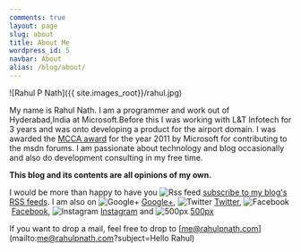 ```yaml
---
comments: true
layout: page
slug: about
title: About Me
wordpress_id: 5
navbar: About
alias: /blog/about/
---
```


![Rahul P Nath]({{ site.images_root}}/rahul.jpg)



My name is Rahul Nath. I am a programmer and work out of Hyderabad,India at Microsoft.Before this I was working with L&T Infotech for 3 years and was onto developing a product for the airport domain. I was awarded the [MCCA award](http://www.rahulpnath.com/blog/stars-do-count/) for the year 2011 by Microsoft for contributing to the msdn forums. I am passionate about technology and blog occasionally and also do development consulting in my free time.

**This blog and its contents are all opinions of my own.**

I would be more than happy to have you <img style="border:0;vertical-align: baseline;" alt="Rss feed" src="{{ site.images_root}}/icon-rss.png" /> [subscribe to my blog's RSS feeds](http://feeds2.feedburner.com/rahulpnath). I am also on <img style="border:0;vertical-align: baseline;" alt="Google+" src="{{ site.images_root}}/icon-gplus.png" /> <a href="https://www.google.com/+RahulNath?rel=me" rel="me">Google+</a>, <img style="border:0;vertical-align: baseline;" alt="Twitter" src="{{ site.images_root}}/icon-twitter.png" /> <a href="https://twitter.com/rahulpnath" rel="me">Twitter</a>, <img style="border:0;vertical-align: baseline;" alt="Facebook" src="{{ site.images_root}}/icon-fb.png" /> <a href="https://www.facebook.com/rahulpnath" rel="me">Facebook</a>, <img style="border:0;vertical-align: baseline;" alt="Instagram" src="{{ site.images_root}}/icon-instagram.png" /> <a href="http://instagram.com/rahulpnath/" rel="me">Instagram</a> and  <img style="border:0;vertical-align: baseline;" alt="500px" src="{{ site.images_root}}/icon-500px.png" /> <a href="http://500px.com/rahulpnath" rel="me">500px</a>

If you want to drop a mail, feel free to drop to [me@rahulpnath.com](mailto:me@rahulpnath.com?subject=Hello Rahul)


